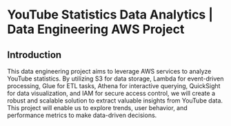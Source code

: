 # YouTube Statistics Data Analytics | Data Engineering AWS Project

## Introduction
This data engineering project aims to leverage AWS services to analyze YouTube statistics. By utilizing S3 for data storage, Lambda for event-driven processing, Glue for ETL tasks, Athena for interactive querying, QuickSight for data visualization, and IAM for secure access control, we will create a robust and scalable solution to extract valuable insights from YouTube data. This project will enable us to explore trends, user behavior, and performance metrics to make data-driven decisions.
